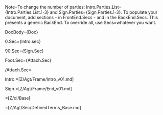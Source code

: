 Note=To change the number of parties: Intro.Parties.List={Intro.Parties.List.1-3} and Sign.Parties={Sign.Parties.1-3}.  To populate your document, add sections - in FrontEnd.Secs - and in the BackEnd.Secs.  This presents a generic BackEnd.  To override all, use Secs=whatever you want.

DocBody={Doc}

0.Sec={Intro.sec}<br>

90.Sec={Sign.Sec}

Foot.Sec={Attach.Sec}

/Attach.Sec=</i>

Intro.=[Z/Agt/Frame/Intro_v01.md]

Sign.=[Z/Agt/Frame/End_v01.md]

=[Z/ol/Base]

=[Z/Agt/Sec/DefinedTerms_Base.md]